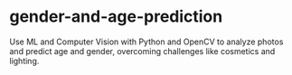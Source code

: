 # gender-and-age-prediction
Use ML and Computer Vision with Python and OpenCV to analyze photos and predict age and gender, overcoming challenges like cosmetics and lighting.
